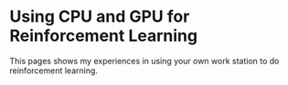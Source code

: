 # Using CPU and GPU for Reinforcement Learning

This pages shows my experiences in using your own work station to do reinforcement learning.
